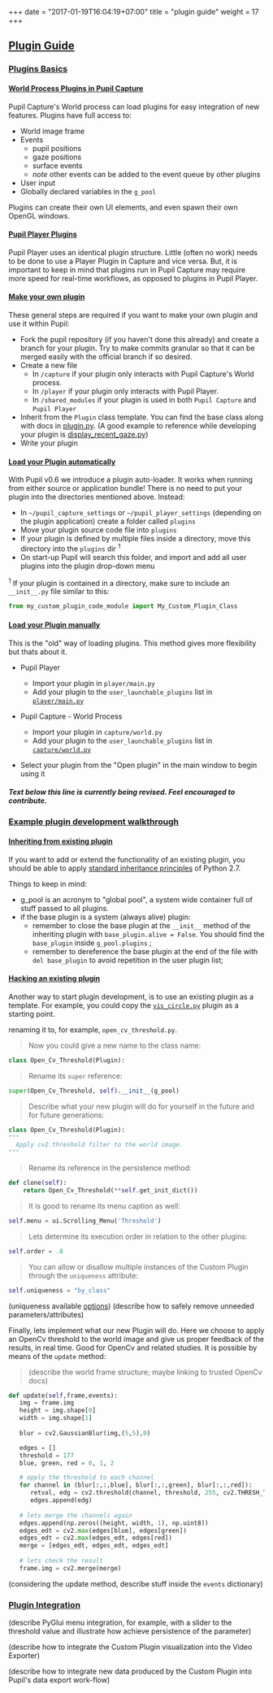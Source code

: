 +++
date = "2017-01-19T16:04:19+07:00"
title = "plugin guide"
weight = 17
+++

<div class="header-border-top"></div>
<div class="content-container">
  <div class="header-link">
    <a href="#plugin-guide">
      <h2 id="plugin-guide">Plugin Guide</h2>
    </a>
  </div>
</div>

<div class="content-container">
  <div class="header-link">
    <a href="#plugin-basics">
      <h3 id="plugin-basics">Plugins Basics</h3>
    </a>
  </div>
</div>
<div class="header-border-bottom"></div>

<div class="content-container">
  <div class="header-link">
    <a href="#world-process-plugin">
      <h4 id="world-process-plugin">World Process Plugins in Pupil Capture</h4>
    </a>
  </div>
</div>

Pupil Capture's World process can load plugins for easy integration of new features. Plugins have full access to: 

  + World image frame
  + Events
    + pupil positions
    + gaze positions
    + surface events
    + *note* other events can be added to the event queue by other plugins 
  + User input
  + Globally declared variables in the `g_pool`

Plugins can create their own UI elements, and even spawn their own OpenGL windows.

<div class="content-container">
  <div class="header-link">
    <a href="#pupil-player-plugin">
      <h4 id="pupil-player-plugin">Pupil Player Plugins</h4>
    </a>
  </div>
</div>

Pupil Player uses an identical plugin structure. Little (often no work) needs to be done to use a Player Plugin in Capture and vice versa. But, it is important to keep in mind that plugins run in Pupil Capture may require more speed for real-time workflows, as opposed to plugins in Pupil Player.

<div class="content-container">
  <div class="header-link">
    <a href="#make-plugin">
      <h4 id="make-plugin">Make your own plugin</h4>
    </a>
  </div>
</div>

These general steps are required if you want to make your own plugin and use it within Pupil:

  + Fork the pupil repository (if you haven't done this already) and create a branch for your plugin. Try to make commits granular so that it can be merged easily with the official branch if so desired.
  + Create a new file
    + In `/capture` if your plugin only interacts with Pupil Capture's World process.
    + In `/player` if your plugin only interacts with Pupil Player.
    + In `/shared_modules` if your plugin is used in both `Pupil Capture` and `Pupil Player`
  + Inherit from the `Plugin` class template. You can find the base class along with docs in [plugin.py](https://github.com/pupil-labs/pupil/tree/master/pupil_src/shared_modules/plugin.py). (A good example to reference while developing your plugin is [display_recent_gaze.py](https://github.com/pupil-labs/pupil/tree/master/pupil_src/shared_modules/display_recent_gaze.py))
  + Write your plugin

<div class="content-container">
  <div class="header-link">
    <a href="#load-plugin-automatic">
      <h4 id="load-plugin-automatic">Load your Plugin automatically</h4>
    </a>
  </div>
</div>

With Pupil v0.6 we introduce a plugin auto-loader. It works when running from either source or application bundle! There is no need to put your plugin into the directories mentioned above. Instead:

 + In `~/pupil_capture_settings` or `~/pupil_player_settings` (depending on the plugin application) create a folder called `plugins`
 + Move your plugin source code file into `plugins`
 + If your plugin is defined by multiple files inside a directory, move this directory into the `plugins` dir <sup>1</sup>
 + On start-up Pupil will search this folder, and import and add all user plugins into the plugin drop-down menu 

<sup>1</sup> If your plugin is contained in a directory, make sure to include an `__init__.py` file similar to this:

```python
from my_custom_plugin_code_module import My_Custom_Plugin_Class
```

<div class="content-container">
  <div class="header-link">
    <a href="#load-plugin-manually">
      <h4 id="load-plugin-manually">Load your Plugin manually</h4>
    </a>
  </div>
</div>

This is the "old" way of loading plugins. This method gives more flexibility but thats about it.

   + Pupil Player
     + Import your plugin in `player/main.py`
     + Add your plugin to the `user_launchable_plugins` list in [`player/main.py`](https://github.com/pupil-labs/pupil/blob/master/pupil_src/player/main.py)
   + Pupil Capture - World Process
     + Import your plugin in `capture/world.py`
     + Add your plugin to the `user_launchable_plugins` list in [`capture/world.py`](https://github.com/pupil-labs/pupil/blob/master/pupil_src/capture/world.py)
 
   + Select your plugin from the "Open plugin" in the main window to begin using it


##### Text below this line is currently being revised. Feel encouraged to contribute.

<div class="content-container">
  <div class="header-link">
    <a href="#plugin-dev-walkthrough">
      <h3 id="plugin-dev-walkthrough">Example plugin development walkthrough</h3>
    </a>
  </div>
</div>
<div class="header-border-bottom"></div>

<div class="content-container">
  <div class="header-link">
    <a href="#inherit-plugin">
      <h4 id="inherit-plugin">Inheriting from existing plugin</h4>
    </a>
  </div>
</div>

If you want to add or extend the functionality of an existing plugin, you should be able to apply [standard inheritance principles](https://docs.python.org/2/library/functions.html#super) of Python 2.7.

Things to keep in mind:
- g_pool is an acronym to "global pool", a system wide container full of stuff passed to all plugins.
- if the base plugin is a system (always alive) plugin:
  - remember to close the base plugin at the `__init__` method of the inheriting plugin with `base_plugin.alive = False`. You should find the `base_plugin` inside `g_pool.plugins` ;
  - remember to dereference the base plugin at the end of the file with `del base_plugin` to avoid repetition in the user plugin list;

<div class="content-container">
  <div class="header-link">
    <a href="#hacking-plugin">
      <h4 id="hacking-plugin">Hacking an existing plugin</h4>
    </a>
  </div>
</div>

Another way to start plugin development, is to use an existing plugin as a template. For example, you could copy the [`vis_circle.py`](https://github.com/pupil-labs/pupil/blob/master/pupil_src/player/vis_circle.py) plugin as a starting point.

renaming it to, for example, `open_cv_threshold.py`.

> Now you could give a new name to the class name:

```python
class Open_Cv_Threshold(Plugin):
```

> Rename its `super` reference:

```python
super(Open_Cv_Threshold, self).__init__(g_pool)
```

> Describe what your new plugin will do for yourself in the future and for future generations:

```python
class Open_Cv_Threshold(Plugin):
"""
  Apply cv2.threshold filter to the world image.
"""
```

> Rename its reference in the persistence method:

```python
def clone(self):
    return Open_Cv_Threshold(**self.get_init_dict())
```

> It is good to rename its menu caption as well:

```python
self.menu = ui.Scrolling_Menu('Threshold')
```

> Lets determine its execution order in relation to the other plugins:

```python
self.order = .8
```

> You can allow or disallow multiple instances of the Custom Plugin through the `uniqueness` attribute:

```python
self.uniqueness = "by_class"
```

(uniqueness available [options](https://github.com/pupil-labs/pupil/blob/master/pupil_src/shared_modules/plugin.py))
(describe how to safely remove unneeded parameters/attributes)

Finally, lets implement what our new Plugin will do. Here we choose to apply an OpenCv threshold to the world image and give us proper feedback of the results, in real time. Good for OpenCv and related studies. It is possible by means of the `update` method:

> (describe the world frame structure; maybe linking to trusted OpenCv docs)

```python
def update(self,frame,events):
   img = frame.img
   height = img.shape[0] 
   width = img.shape[1] 
   
   blur = cv2.GaussianBlur(img,(5,5),0)

   edges = []
   threshold = 177
   blue, green, red = 0, 1, 2

   # apply the threshold to each channel 
   for channel in (blur[:,:,blue], blur[:,:,green], blur[:,:,red]):
      retval, edg = cv2.threshold(channel, threshold, 255, cv2.THRESH_TOZERO)
      edges.append(edg)
   
   # lets merge the channels again
   edges.append(np.zeros((height, width, 1), np.uint8))
   edges_edt = cv2.max(edges[blue], edges[green])
   edges_edt = cv2.max(edges_edt, edges[red])
   merge = [edges_edt, edges_edt, edges_edt]
   
   # lets check the result
   frame.img = cv2.merge(merge)
``` 

(considering the update method, describe stuff inside the `events` dictionary)

<div class="content-container">
  <div class="header-link">
    <a href="#plugin-integration">
      <h3 id="plugin-integration">Plugin Integration</h3>
    </a>
  </div>
</div>
<div class="header-border-bottom"></div>

(describe PyGlui menu integration, for example, with a slider to the threshold value and illustrate how achieve persistence of the parameter)

(describe how to integrate the Custom Plugin visualization into the Video Exporter)

(describe how to integrate new data produced by the Custom Plugin into Pupil's data export work-flow) 
